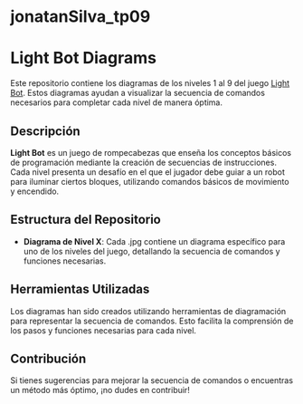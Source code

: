 # jonatanSilva_tp09

# Light Bot Diagrams

Este repositorio contiene los diagramas de los niveles 1 al 9 del juego [Light Bot](https://armorgames.com/play/2205/light-bot?rt=r). Estos diagramas ayudan a visualizar la secuencia de comandos necesarios para completar cada nivel de manera óptima.

## Descripción

**Light Bot** es un juego de rompecabezas que enseña los conceptos básicos de programación mediante la creación de secuencias de instrucciones. Cada nivel presenta un desafío en el que el jugador debe guiar a un robot para iluminar ciertos bloques, utilizando comandos básicos de movimiento y encendido.

## Estructura del Repositorio

- **Diagrama de Nivel X**: Cada .jpg contiene un diagrama específico para uno de los niveles del juego, detallando la secuencia de comandos y funciones necesarias.

## Herramientas Utilizadas

Los diagramas han sido creados utilizando herramientas de diagramación para representar la secuencia de comandos. Esto facilita la comprensión de los pasos y funciones necesarias para cada nivel.

## Contribución

Si tienes sugerencias para mejorar la secuencia de comandos o encuentras un método más óptimo, ¡no dudes en contribuir!
